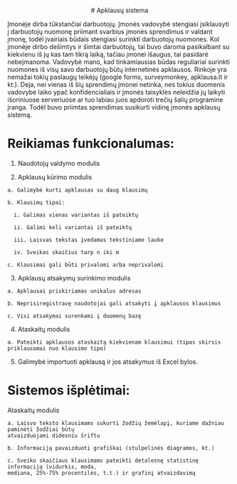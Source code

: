 <p align="center">
# Apklausų sistema
</p>

Įmonėje dirba tūkstančiai darbuotojų. Įmonės vadovybė stengiasi įsiklausyti į darbuotojų nuomonę priimant
svarbius įmonės sprendimus ir valdant įmonę, todėl įvairiais būdais stengiasi surinkti darbuotojų nuomones.
Kol įmonėje dirbo dešimtys ir šimtai darbuotojų, tai buvo daroma pasikalbant su kiekvienu iš jų kas tam tikrą
laiką, tačiau įmonei išaugus, tai pasidarė nebeįmanoma. Vadovybė mano, kad tinkamiausias būdas reguliariai
surinkti nuomones iš visų savo darbuotojų būtų internetinės apklausos. Rinkoje yra nemažai tokių paslaugų
teikėjų (google forms, surveymonkey, apklausa.lt ir kt.). Deja, nei vienas iš šių sprendimų įmonei netinka, nes
tokius duomenis vadovybė laiko ypač konfidencialiais ir įmonės taisyklės neleidžia jų laikyti išoriniuose
serveriuose ar tuo labiau juos apdoroti trečių šalių programine įranga. Todėl buvo priimtas sprendimas
susikurti vidinę įmonės apklausų sistemą.


# Reikiamas funkcionalumas:

  1. Naudotojų valdymo modulis
  
  2. Apklausų kūrimo modulis

    a. Galimybė kurti apklausas su daug klausimų
    
    b. Klausimų tipai:
    
      i. Galimas vienas variantas iš pateiktų
      
      ii. Galimi keli variantai iš pateiktų
      
      iii. Laisvas tekstas įvedamas tekstiniame lauke
      
      iv. Sveikas skaičius tarp n iki m
      
    c. Klausimai gali būti privalomi arba neprivalomi
    
  3. Apklausų atsakymų surinkimo modulis
     
    a. Apklausai priskiriamas unikalus adresas
    
    b. Neprisiregistravę naudotojai gali atsakyti į apklausos klausimus
    
    c. Visi atsakymai surenkami į duomenų bazę
    
  4. Ataskaitų modulis

    a. Pateikti apklausos ataskaitą kiekvienam klausimui (tipas skirsis priklausomai nuo klausimo tipo)
    
  5. Galimybė importuoti apklausą ir jos atsakymus iš Excel bylos.

# Sistemos išplėtimai:

  Ataskaitų modulis
  
    a. Laisvo teksto klausimams sukurti žodžių žemėlapį, kuriame dažniau paminėti žodžiai būtų
    atvaizduojami didesniu šriftu
    
    b. Informaciją pavaizduoti grafiškai (stulpelinės diagramos, kt.)
    
    c. Sveiko skaičiaus klausimams pateikti detalesnę statistinę informaciją (vidurkis, moda,
    mediana, 25%-75% procentilės, t.t.) ir grafinį atvaizdavimą
